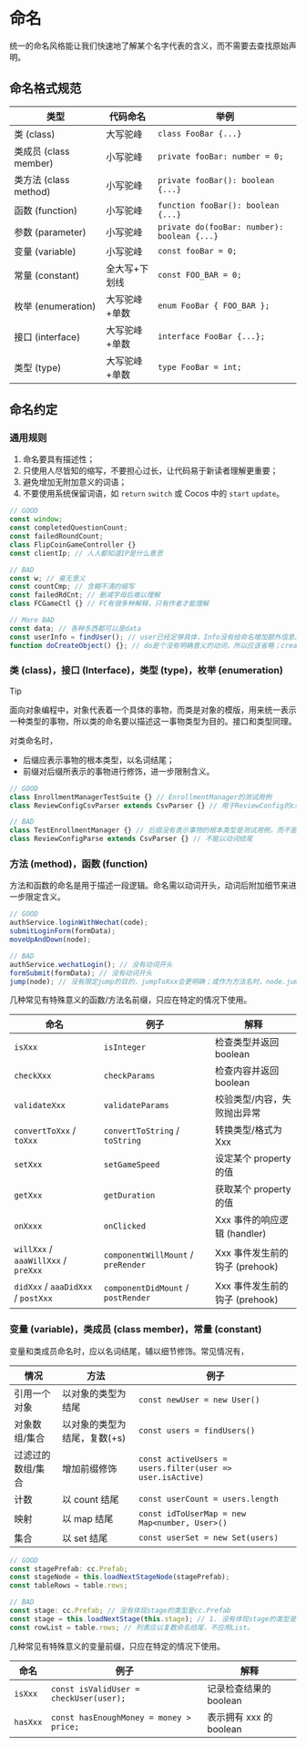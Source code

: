 # 命名

统一的命名风格能让我们快速地了解某个名字代表的含义，而不需要去查找原始声明。

## 命名格式规范

| 类型                  | 代码命名      | 举例                                        |
| --------------------- | ------------- | ------------------------------------------- |
| 类 (class)            | 大写驼峰      | `class FooBar {...}`                        |
| 类成员 (class member) | 小写驼峰      | `private fooBar: number = 0;`               |
| 类方法 (class method) | 小写驼峰      | `private fooBar(): boolean {...}`           |
| 函数 (function)       | 小写驼峰      | `function fooBar(): boolean {...}`          |
| 参数 (parameter)      | 小写驼峰      | `private do(fooBar: number): boolean {...}` |
| 变量 (variable)       | 小写驼峰      | `const fooBar = 0;`                         |
| 常量 (constant)       | 全大写+下划线 | `const FOO_BAR = 0;`                        |
| 枚举 (enumeration)    | 大写驼峰+单数 | `enum FooBar { FOO_BAR };`                  |
| 接口 (interface)      | 大写驼峰+单数 | `interface FooBar {...};`                   |
| 类型 (type)           | 大写驼峰+单数 | `type FooBar = int;`                        |

## 命名约定

### 通用规则

1. 命名要具有描述性；
1. 只使用人尽皆知的缩写，不要担心过长，让代码易于新读者理解更重要；
1. 避免增加无附加意义的词语；
1. 不要使用系统保留词语，如 `return` `switch` 或 Cocos 中的 `start` `update`。

```js
// GOOD
const window;
const completedQuestionCount;
const failedRoundCount;
class FlipCoinGameController {}
const clientIp; // 人人都知道IP是什么意思

// BAD
const w; // 毫无意义
const countCmp; // 含糊不清的缩写
const failedRdCnt; // 删减字母后难以理解
class FCGameCtl {} // FC有很多种解释，只有作者才能理解

// More BAD
const data; // 各种东西都可以是data
const userInfo = findUser(); // user已经足够具体，Info没有给命名增加额外信息。
function doCreateObject() {}; // do是个没有明确意义的动词，所以应该省略；createObject足够具体清晰。
```

### 类 (class)，接口 (Interface)，类型 (type)，枚举 (enumeration)

> [!TIP]
> 面向对象编程中，对象代表着一个具体的事物，而类是对象的模版，用来统一表示一种类型的事物，所以类的命名要以描述这一事物类型为目的。接口和类型同理。

对类命名时，

- 后缀应表示事物的根本类型，以名词结尾；
- 前缀对后缀所表示的事物进行修饰，进一步限制含义。

```js
// GOOD
class EnrollmentManagerTestSuite {} // EnrollmentManager的测试用例
class ReviewConfigCsvParser extends CsvParser {} // 用于ReviewConfig的csv解析器

// BAD
class TestEnrollmentManager {} // 后缀没有表示事物的根本类型是测试用例，而不是Manager
class ReviewConfigParse extends CsvParser {} // 不能以动词结尾
```

### 方法 (method)，函数 (function)

方法和函数的命名是用于描述一段逻辑。命名需以动词开头，动词后附加细节来进一步限定含义。

```js
// GOOD
authService.loginWithWechat(code);
submitLoginForm(formData);
moveUpAndDown(node);

// BAD
authService.wechatLogin(); // 没有动词开头
formSubmit(formData); // 没有动词开头
jump(node); // 没有限定jump的目的，jumpToXxx会更明确；或作为方法名时，node.jump()可以理解。
```

几种常见有特殊意义的函数/方法名前缀，只应在特定的情况下使用。

| 命名                                | 例子                               | 解释                           |
| ----------------------------------- | ---------------------------------- | ------------------------------ |
| `isXxx`                             | `isInteger`                        | 检查类型并返回 boolean         |
| `checkXxx`                          | `checkParams`                      | 检查内容并返回 boolean         |
| `validateXxx`                       | `validateParams`                   | 校验类型/内容，失败抛出异常    |
| `convertToXxx` / `toXxx`            | `convertToString` / `toString`     | 转换类型/格式为 Xxx            |
| `setXxx`                            | `setGameSpeed`                     | 设定某个 property 的值         |
| `getXxx`                            | `getDuration`                      | 获取某个 property 的值         |
| `onXxxx`                            | `onClicked`                        | Xxx 事件的响应逻辑 (handler)   |
| `willXxx` / `aaaWillXxx` / `preXxx` | `componentWillMount` / `preRender` | Xxx 事件发生前的钩子 (prehook) |
| `didXxx` / `aaaDidXxx` / `postXxx`  | `componentDidMount` / `postRender` | Xxx 事件发生前的钩子 (prehook) |

### 变量 (variable)，类成员 (class member)，常量 (constant)

变量和类成员命名时，应以名词结尾，辅以细节修饰。常见情况有，

| 情况              | 方法                         | 例子                                                      |
| ----------------- | ---------------------------- | --------------------------------------------------------- |
| 引用一个对象      | 以对象的类型为结尾           | `const newUser = new User()`                              |
| 对象数组/集合     | 以对象的类型为结尾，复数(+s) | `const users = findUsers()`                               |
| 过滤过的数组/集合 | 增加前缀修饰                 | `const activeUsers = users.filter(user => user.isActive)` |
| 计数              | 以 count 结尾                | `const userCount = users.length`                          |
| 映射              | 以 map 结尾                  | `const idToUserMap = new Map<number, User>()`             |
| 集合              | 以 set 结尾                  | `const userSet = new Set(users)`                          |

```js
// GOOD
const stagePrefab: cc.Prefab;
const stageNode = this.loadNextStageNode(stagePrefab);
const tableRows = table.rows;

// BAD
const stage: cc.Prefab; // 没有体现stage的类型是cc.Prefab
const stage = this.loadNextStage(this.stage); // 1. 没有体现stage的类型是cc.Node 2. 本地变量stage和this.stage重名但引用了不同的对象+类型
const rowList = table.rows; // 列表应以复数命名结尾，不应用List。
```

几种常见有特殊意义的变量前缀，只应在特定的情况下使用。

| 命名     | 例子                                    | 解释                    |
| -------- | --------------------------------------- | ----------------------- |
| `isXxx`  | `const isValidUser = checkUser(user);`  | 记录检查结果的 boolean  |
| `hasXxx` | `const hasEnoughMoney = money > price;` | 表示拥有 xxx 的 boolean |
